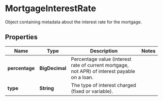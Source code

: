 

# MortgageInterestRate

Object containing metadata about the interest rate for the mortgage.

## Properties

| Name | Type | Description | Notes |
|------------ | ------------- | ------------- | -------------|
|**percentage** | **BigDecimal** | Percentage value (interest rate of current mortgage, not APR) of interest payable on a loan. |  |
|**type** | **String** | The type of interest charged (fixed or variable). |  |



